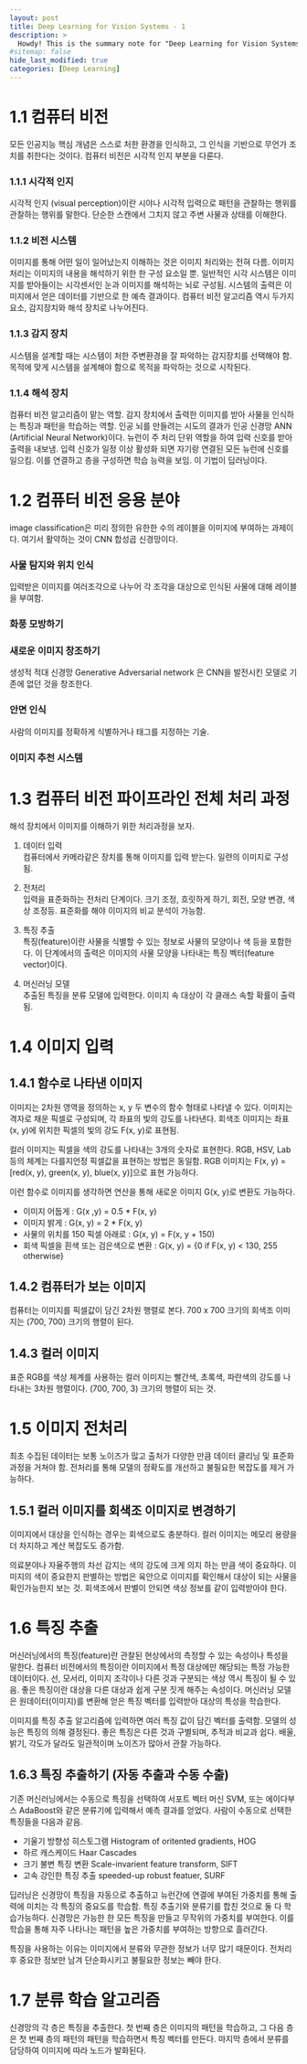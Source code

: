 ```yaml
---
layout: post
title: Deep Learning for Vision Systems - 1
description: >
  Howdy! This is the summary note for "Deep Learning for Vision Systems"
#sitemap: false
hide_last_modified: true
categories: [Deep Learning]
---
```


# 1.1 컴퓨터 비전
모든 인공지능 핵심 개념은 스스로 처한 환경을 인식하고, 그 인식을 기반으로 무언가 조치를 취한다는 것이다. 컴퓨터 비전은 시각적 인지 부분을 다룬다. 

### 1.1.1 시각적 인지
시각적 인지 (visual perception)이란 시야나 시각적 입력으로 패턴을 관찰하는 행위를 관찰하는 행위를 말한다. 단순한 스캔에서 그치지 않고 주변 사물과 상태를 이해한다.

### 1.1.2 비전 시스템
이미지를 통해 어떤 일이 일어났는지 이해하는 것은 이미지 처리와는 전혀 다름. 이미지 처리는 이미지의 내용을 해석하기 위한 한 구성 요소일 뿐. 일반적인 시각 시스템은 이미지를 받아들이는 시각센서인 눈과 이미지를 해석하는 뇌로 구성됨. 시스템의 출력은 이미지에서 얻은 데이터를 기반으로 한 예측 결과이다. 컴퓨터 비전 알고리즘 역시 두가지 요소, 감지장치와 해석 장치로 나누어진다. 

### 1.1.3 감지 장치
시스템을 설계할 때는 시스템이 처한 주변환경을 잘 파악하는 감지장치를 선택해야 함. 목적에 맞게 시스템을 설계해야 함으로 목적을 파악하는 것으로 시작된다. 

### 1.1.4 해석 장치
컴퓨터 비전 알고리즘이 맡는 역할. 감지 장치에서 출력한 이미지를 받아 사물을 인식하는 특징과 패턴을 학습하는 역할. 인공 뇌를 만들려는 시도의 결과가 인공 신경망 ANN (Artificial Neural Network)이다. 뉴런이 주 처리 단위 역할을 하여 입력 신호를 받아 출력을 내보냄. 입력 신호가 일정 이상 활성화 되면 자기랑 연결된 모든 뉴런에 신호를 일으킴. 이를 연결하고 층을 구성하면 학습 능력을 보임. 이 기법이 딥러닝이다. 


# 1.2 컴퓨터 비전 응용 분야
image classification은 미리 정의한 유한한 수의 레이블을 이미지에 부여하는 과제이다. 여기서 활약하는 것이 CNN 합성곱 신경망이다. 

### 사물 탐지와 위치 인식
입력받은 이미지를 여러조각으로 나누어 각 조각을 대상으로 인식된 사물에 대해 레이블을 부여함.
### 화풍 모방하기
### 새로운 이미지 창조하기
생성적 적대 신경망 Generative Adversarial network 은 CNN을 발전시킨 모델로 기존에 없던 것을 창조한다. 
### 안면 인식
사람의 이미지를 정확하게 식별하거나 태그를 지정하는 기술.
### 이미지 추천 시스템

# 1.3 컴퓨터 비전 파이프라인 전체 처리 과정
해석 장치에서 이미지를 이해하기 위한 처리과정을 보자. 
1. 데이터 입력  
컴퓨터에서 카메라같은 장치를 통해 이미지를 입력 받는다. 일련의 이미지로 구성됨.  

2. 전처리  
입력을 표준화하는 전처리 단계이다. 크기 조정, 흐릿하게 하기, 회전, 모양 변경, 색상 조정등. 표준화를 해야 이미지의 비교 분석이 가능함.  

3. 특징 추출  
특징(feature)이란 사물을 식별할 수 있는 정보로 사물의 모양이나 색 등을 포함한다. 이 단계에서의 출력은 이미지의 사물 모양을 나타내는 특징 벡터(feature vector)이다.  

4. 머신러닝 모델  
추출된 특징을 분류 모델에 입력한다. 이미지 속 대상이 각 클래스 속할 확률이 출력됨.  

# 1.4 이미지 입력
## 1.4.1 함수로 나타낸 이미지  
이미지는 2차원 영역을 정의하는 x, y 두 변수의 함수 형태로 나타낼 수 있다. 이미지는 격자로 채운 픽셀로 구성되며, 각 좌표의 빛의 강도를 나타낸다. 회색조 이미지는 좌표 (x, y)에 위치한 픽셀의 빛의 강도 F(x, y)로 표현됨.  

컬러 이미지는 픽셀을 색의 강도를 나타내는 3개의 숫자로 표현한다. RGB, HSV, Lab 등의 체계는 다를지언정 픽셀값을 표현하는 방법은 동일함. RGB 이미지는 F(x, y) = [red(x, y), green(x, y), blue(x, y)]으로 표현 가능하다.  

이런 함수로 이미지를 생각하면 연산을 통해 새로운 이미지 G(x, y)로 변환도 가능하다. 

- 이미지 어둡게 : G(x ,y) = 0.5 * F(x, y)
- 이미지 밝게 : G(x, y) = 2 * F(x, y)
- 사물의 위치를 150 픽셀 아래로 : G(x, y) = F(x, y + 150)
- 회색 픽셀을 흰색 또는 검은색으로 변환 : G(x, y) = {0 if F(x, y) < 130, 255 otherwise}

## 1.4.2 컴퓨터가 보는 이미지
컴퓨터는 이미지를 픽셀값이 담긴 2차원 행렬로 본다. 700 x 700 크기의 회색조 이미지는 (700, 700) 크기의 행렬이 된다.

## 1.4.3 컬러 이미지
표준 RGB를 색상 체계를 사용하는 컬러 이미지는 빨간색, 초록색, 파란색의 강도를 나타내는 3차원 행렬이다. (700, 700, 3) 크기의 행렬이 되는 것.

# 1.5 이미지 전처리
최초 수집된 데이터는 보통 노이즈가 많고 출처가 다양한 만큼 데이터 클리닝 및 표준화 과정을 거쳐야 함. 전처리를 통해 모델의 정확도를 개선하고 불필요한 복잡도를 제거 가능하다. 
## 1.5.1 컬러 이미지를 회색조 이미지로 변경하기
이미지에서 대상을 인식하는 경우는 회색으로도 충분하다. 컬러 이미지는 메모리 용량을 더 차지하고 계산 복잡도도 증가함.   

의료분야나 자율주행의 차선 감지는 색의 강도에 크게 의지 하는 만큼 색이 중요하다. 이미지의 색이 중요한지 판별하는 방법은 육안으로 이미지를 확인해서 대상이 되는 사물을 확인가능한지 보는 것. 회색조에서 판별이 안되면 색상 정보를 같이 입력받아야 한다. 

# 1.6 특징 추출
머신러닝에서의 특징(feature)란 관찰된 현상에서의 측정할 수 있는 속성이나 특성을 말한다. 컴퓨터 비전에서의 특징이란 이미지에서 특정 대상에만 해당되는 특정 가능한 데이터이다. 선, 모서리, 이미지 조각이나 다른 것과 구분되는 색상 역시 특징이 될 수 있음. 좋은 특징이란 대상을 다른 대상과 쉽게 구분 짓게 해주는 속성이다. 머신러닝 모델은 원데이터(이미지)를 변환해 얻은 특징 벡터를 입력받아 대상의 특성을 학습한다. 

이미지를 특징 추출 알고리즘에 입력하면 여러 특징 값이 담긴 벡터를 출력함. 모델의 성능은 특징의 의해 결정된다. 좋은 특징은 다른 것과 구별되며, 추적과 비교과 쉽다. 배울, 밝기, 각도가 달라도 일관적이며 노이즈가 많아서 관찰 가능하다.  

## 1.6.3 특징 추출하기 (자동 추출과 수동 수출)
기존 머신러닝에서는 수동으로 특징을 선택하여 서포트 벡터 머신 SVM, 또는 에이다부스 AdaBoost와 같은 분류기에 입력해서 예측 결과를 얻었다. 사람이 수동으로 선택한 특징들을 다음과 같음.
- 기울기 방향성 히스토그램 Histogram of oritented gradients, HOG
- 하르 캐스케이드 Haar Cascades
- 크기 불변 특징 변환 Scale-invarient feature transform, SIFT
- 고속 강인한 특징 추출 speeded-up robust featuer, SURF

딥러닝은 신경망이 특징을 자동으로 추출하고 뉴런간에 연결에 부여된 가중치를 통해 출력에 미치는 각 특징의 중요도를 학습함. 특징 추출기와 분류기를 합친 것으로 둘 다 학습가능하다. 신경망은 가능한 한 모든 특징을 만들고 무작위의 가중치를 부여한다. 이를 학습을 통해 자주 나타나는 패턴을 높은 가중치를 부여하는 방향으로 흘러간다.  

특징을 사용하는 이유는 이미지에서 분류와 무관한 정보가 너무 많기 때문이다. 전처리 후 중요한 정보만 남겨 단순화시키고 불필요한 정보는 빼야 한다. 

# 1.7 분류 학습 알고리즘
신경망의 각 층은 특징을 추출한다. 첫 번째 층은 이미지의 패턴을 학습하고, 그 다음 층은 첫 번째 층의 패턴의 패턴을 학습하면서 특징 벡터를 만든다. 마지막 층에서 분류를 담당하여 이미지에 따라 노드가 발화된다.